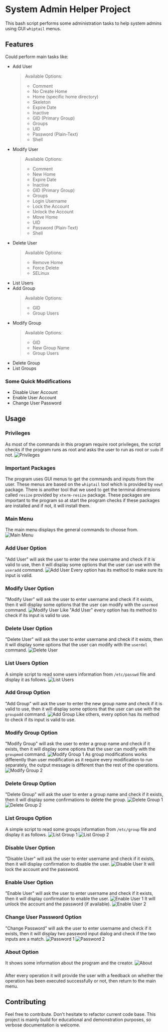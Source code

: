 # System Admin Helper Project
This bash script performs some administration tasks to help system admins using GUI `whiptail` menus.

## Features
Could perform main tasks like:
* Add User
    > Available Options:
    > * Comment
    > * No Create Home
    > * Home (specific home directory)
    > * Skeleton
    > * Expire Date
    > * Inactive
    > * GID (Primary Group)
    > * Groups
    > * UID
    > * Password (Plain-Text)
    > * Shell
* Modify User
    > Available Options:
    > * Comment
    > * New Home
    > * Expire Date
    > * Inactive
    > * GID (Primary Group)
    > * Groups
    > * Login Username
    > * Lock the Account
    > * Unlock the Account
    > * Move Home
    > * UID
    > * Password (Plain-Text)
    > * Shell
* Delete User
    > Available Options:
    > * Remove Home
    > * Force Delete
    > * SELinux
* List Users
* Add Group
    > Available Options:
    > * GID
    > * Group Users
* Modify Group
    > Available Options:
    > * GID
    > * New Group Name
    > * Group Users
* Delete Group
* List Groups

### Some Quick Modifications
* Disable User Account
* Enable User Account
* Change User Password

## Usage
### Privileges
As most of the commands in this program require root privileges, the script checks if the program runs as root and asks the user to run as root or `sudo` if not.
![Privileges](Screenshots/130.png)

### Important Packages
The program uses GUI menus to get the commands and inputs from the user. These menus are based on the `whiptail` tool which is provided by `newt` package. There is another tool that we used to get the terminal dimensions called `resize` provided by `xterm-resize` package.
These packages are important to the program so at start the program checks if these packages are installed and if not, it will install them.

### Main Menu
The main menu displays the general commands to choose from.
![Main Menu](Screenshots/02.png)

### Add User Option
"Add User" will ask the user to enter the new username and check if it is valid to use, then it will display some options that the user can use with the `useradd` command.
![Add User](Screenshots/Add%20User/08.png)
Every option has its method to make sure its input is valid.

### Modify User Option
"Modify User" will ask the user to enter username and check if it exists, then it will display some options that the user can modify with the `usermod` command.
![Modify User](Screenshots/Modify%20User/34.png)
Like "Add User" every option has its method to check if its input is valid to use.

### Delete User Option
"Delete User" will ask the user to enter username and check if it exists, then it will display some options that the user can modify with the `userdel` command.
![Delete User](Screenshots/Delete%20User/64.png)

### List Users Option
A simple script to read some users information from `/etc/passwd` file and display it as follows.
![List Users](Screenshots/List%20Users/70.png)

### Add Group Option
"Add Group" will ask the user to enter the new group name and check if it is valid to use, then it will display some options that the user can use with the `groupadd` command.
![Add Group](Screenshots/Add%20Group/75.png)
Like others, every option has its method to check if its input is valid to use.

### Modify Group Option
"Modify Group" will ask the user to enter a group name and check if it exists, then it will display some options that the user can modify with the `groupmod` command.
![Modify Group 1](Screenshots/Modify%20Group/87.png)
As group modifications works differently than user modification as it require every modification to run separately, the output message is different than the rest of the operations.
![Modify Group 2](Screenshots/Modify%20Group/97.png)

### Delete Group Option
"Delete Group" will ask the user to enter a group name and check if it exists, then it will display some confirmations to delete the group.
![Delete Group 1](Screenshots/Delete%20Group/102.png)
![Delete Group 2](Screenshots/Delete%20Group/103.png)

### List Groups Option
A simple script to read some groups information from `/etc/group` file and display it as follows.
![List Group 1](Screenshots/List%20Groups/106.png)
![List Group 2](Screenshots/List%20Groups/107.png)

### Disable User Option
"Disable User" will ask the user to enter username and check if it exists, then it will display confirmation to disable the user.
![Disable User](Screenshots/Disable%20User/111.png)
It will lock the account and the password.

### Enable User Option
"Enable User" will ask the user to enter username and check if it exists, then it will display confirmation to enable the user.
![Enable User 1](Screenshots/Enable%20User/117.png)
It will unlock the account and the password (if available).
![Enable User 2](Screenshots/Enable%20User/118.png)

### Change User Password Option
"Change Password" will ask the user to enter username and check if it exists, then it will display two password input dialog and check if the two inputs are a match.
![Password 1](Screenshots/Change%20Password/123.png)
![Password 2](Screenshots/Change%20Password/125.png)

### About Option
It shows some information about the program and the creator.
![About](Screenshots/129.png)

### 
After every operation it will provide the user with a feedback on whether the operation has been executed successfully or not, then return to the main menu.

## Contributing
Feel free to contribute. Don't hesitate to refactor current code base. This project is mainly build for educational and demonstration purposes, so verbose documentation is welcome.
